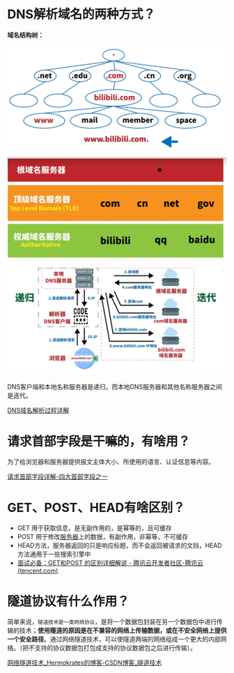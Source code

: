 # DNS解析域名的两种方式？

**域名结构树：**

![域名结构树](img/image-20230103140220018.png)

![域名服务器](img/image-20230103140402616.png)

![image-20230103140941257](img/image-20230103140941257.png)

DNS客户端和本地名称服务器是递归，而本地DNS服务器和其他名称服务器之间是迭代。

[DNS域名解析过程详解](https://blog.csdn.net/m0_58196614/article/details/126445467)

# 请求首部字段是干嘛的，有啥用？

为了给浏览器和服务器提供报文主体大小、所使用的语言、认证信息等内容。

[请求首部字段详解-四大首部字段之一 ](https://zhuanlan.zhihu.com/p/90810217)

# GET、POST、HEAD有啥区别？

+ GET 用于获取信息，是无副作用的，是幂等的，且可缓存 
+ POST 用于修改[服务器](https://cloud.tencent.com/product/cvm?from=10680)上的数据，有副作用，非幂等，不可缓存
+ HEAD方法，服务器返回的只是响应标题，而不会返回被请求的文挡，HEAD方法通用于一些搜索引擎中
+ [面试必备：GET和POST 的区别详细解说 - 腾讯云开发者社区-腾讯云 (tencent.com)](https://cloud.tencent.com/developer/article/1498283)

# 隧道协议有什么作用？

简单来说，`隧道技术是一类网络协议`，是将一个数据包封装在另一个数据包中进行传输的技术；**使用隧道的原因是在不兼容的网络上传输数据，或在不安全网络上提供一个安全路径**。通过网络隧道技术，可以使隧道两端的网络组成一个更大的内部网络。（把不支持的协议数据包打包成支持的协议数据包之后进行传输）。

[网络隧道技术_Hermokrates的博客-CSDN博客_隧道技术](https://blog.csdn.net/sinat_24092079/article/details/120676289)

